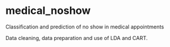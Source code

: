 # medical_noshow
Classification and prediction of no show in medical appointments

Data cleaning, data preparation and use of LDA and CART. 
